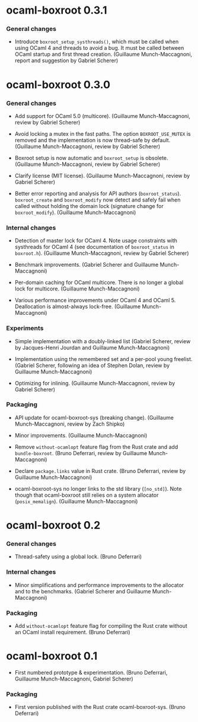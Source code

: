 ocaml-boxroot 0.3.1
===================

### General changes

- Introduce `boxroot_setup_systhreads()`, which must be called when
  using OCaml 4 and threads to avoid a bug. It must be called between
  OCaml startup and first thread creation.
  (Guillaume Munch-Maccagnoni, report and suggestion by Gabriel
  Scherer)


ocaml-boxroot 0.3.0
===================

### General changes

- Add support for OCaml 5.0 (multicore).
  (Guillaume Munch-Maccagnoni, review by Gabriel Scherer)

- Avoid locking a mutex in the fast paths. The option
  `BOXROOT_USE_MUTEX` is removed and the implementation is now
  thread-safe by default.
  (Guillaume Munch-Maccagnoni, review by Gabriel Scherer)

- Boxroot setup is now automatic and `boxroot_setup` is obsolete.
  (Guillaume Munch-Maccagnoni, review by Gabriel Scherer)

- Clarify license (MIT license).
  (Guillaume Munch-Maccagnoni, review by Gabriel Scherer)

- Better error reporting and analysis for API authors
  (`boxroot_status`). `boxroot_create` and `boxroot_modify` now detect
  and safely fail when called without holding the domain lock
  (signature change for `boxroot_modify`).
  (Guillaume Munch-Maccagnoni)

### Internal changes

- Detection of master lock for OCaml 4. Note usage constraints with
  systhreads for OCaml 4 (see documentation of `boxroot_status` in
  `boxroot.h`).
  (Guillaume Munch-Maccagnoni, review by Gabriel Scherer)

- Benchmark improvements.
  (Gabriel Scherer and Guillaume Munch-Maccagnoni)

- Per-domain caching for OCaml multicore. There is no longer a global
  lock for multicore.
  (Guillaume Munch-Maccagnoni)

- Various performance improvements under OCaml 4 and OCaml 5.
  Deallocation is almost-always lock-free.
  (Guillaume Munch-Maccagnoni)

### Experiments

- Simple implementation with a doubly-linked list
  (Gabriel Scherer, review by Jacques-Henri Jourdan and
   Guillaume Munch-Maccagnoni)

- Implementation using the remembered set and a per-pool young
  freelist.
  (Gabriel Scherer, following an idea of Stephen Dolan, review
   by Guillaume Munch-Maccagnoni)

- Optimizing for inlining.
  (Guillaume Munch-Maccagnoni, review by Gabriel Scherer)

### Packaging

- API update for ocaml-boxroot-sys (breaking change).
  (Guillaume Munch-Maccagnoni, review by Zach Shipko)

- Minor improvements.
  (Guillaume Munch-Maccagnoni)

- Remove `without-ocamlopt` feature flag from the Rust crate and add
  `bundle-boxroot`.
  (Bruno Deferrari, review by Guillaume Munch-Maccagnoni)

- Declare `package.links` value in Rust crate.
  (Bruno Deferrari, review by Guillaume Munch-Maccagnoni)

- ocaml-boxroot-sys no longer links to the std library (`[no_std]`).
  Note though that ocaml-boxroot still relies on a system allocator
  (`posix_memalign`).
  (Guillaume Munch-Maccagnoni)


ocaml-boxroot 0.2
=================

### General changes

- Thread-safety using a global lock.
  (Bruno Deferrari)

### Internal changes

- Minor simplifications and performance improvements to the allocator
  and to the benchmarks.
  (Gabriel Scherer and Guillaume Munch-Maccagnoni)

### Packaging

- Add `without-ocamlopt` feature flag for compiling the Rust crate
  without an OCaml install requirement.
  (Bruno Deferrari)


ocaml-boxroot 0.1
=================

- First numbered prototype & experimentation.
  (Bruno Deferrari, Guillaume Munch-Maccagnoni, Gabriel Scherer)

### Packaging

- First version published with the Rust crate ocaml-boxroot-sys.
  (Bruno Deferrari)
